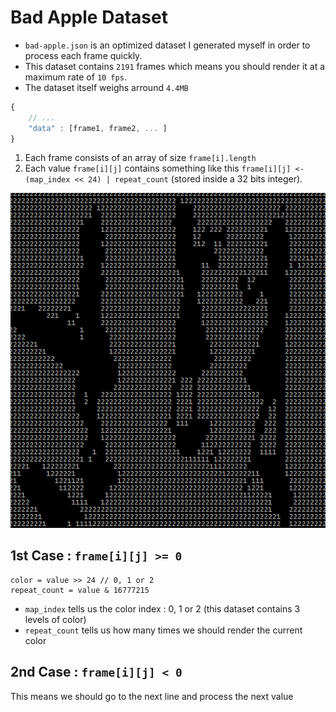 # Bad Apple Dataset
- `bad-apple.json` is an optimized dataset I generated myself in order to process each frame quickly. 
- This dataset contains `2191` frames which means you should render it at a maximum rate of `10 fps`.
- The dataset itself weighs arround `4.4MB`

```javascript
{
	// ...
	"data" : [frame1, frame2, ... ]
}
```
1. Each frame consists of an array of size `frame[i].length` 
2. Each value `frame[i][j]` contains something like this `frame[i][j] <- (map_index << 24) | repeat_count` (stored inside a 32 bits integer).

![Bad Apple Cover](cover/bad-apple.png)

## 1st Case : `frame[i][j] >= 0`
```
color = value >> 24 // 0, 1 or 2
repeat_count = value & 16777215
```
- `map_index` tells us the color index : 0, 1 or 2 (this dataset contains 3 levels of color)
- `repeat_count` tells us how many times we should render the current color

## 2nd Case : `frame[i][j] < 0`
This means we should go to the next line and process the next value